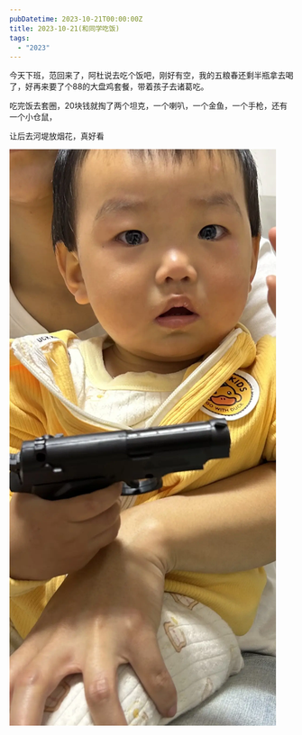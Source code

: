 ```yaml
---
pubDatetime: 2023-10-21T00:00:00Z
title: 2023-10-21(和同学吃饭)
tags:
  - "2023"
---
```


今天下班，范回来了，阿杜说去吃个饭吧，刚好有空，我的五粮春还剩半瓶拿去喝了，好再来要了个88的大盘鸡套餐，带着孩子去诸葛吃。

吃完饭去套圈，20块钱就掏了两个坦克，一个喇叭，一个金鱼，一个手枪，还有一个小仓鼠，

让后去河堤放烟花，真好看

![](../../img/6904315-905ce7d8a652c0cc.jpg)
